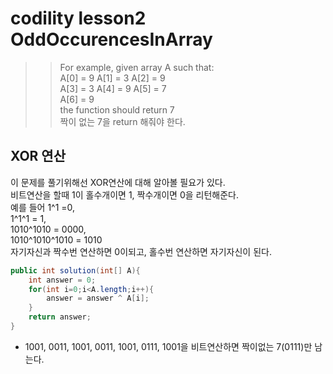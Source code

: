 # codility lesson2 OddOccurencesInArray
>> For example, given array A such that:  
  A[0] = 9  A[1] = 3  A[2] = 9  
  A[3] = 3  A[4] = 9  A[5] = 7  
  A[6] = 9  
the function should return 7  
짝이 없는 7을 return 해줘야 한다.   
   
## XOR 연산
이 문제를 풀기위해선 XOR연산에 대해 알아볼 필요가 있다.   
비트연산을 할때 1이 홀수개이면 1, 짝수개이면 0을 리턴해준다.   
예를 들어 1^1 =0,   
1^1^1 = 1,   
1010^1010 = 0000,   
1010^1010^1010 = 1010   
자기자신과 짝수번 연산하면 0이되고, 홀수번 연산하면 자기자신이 된다.   
   
   
```java
public int solution(int[] A){
	int answer = 0;
	for(int i=0;i<A.length;i++){
		answer = answer ^ A[i];
	}
	return answer;
}	
```
   
* 1001, 0011, 1001, 0011, 1001, 0111, 1001을 비트연산하면 짝이없는 7(0111)만 남는다.